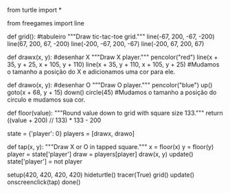 from turtle import *

from freegames import line


def grid():   #tabuleiro
    """Draw tic-tac-toe grid."""
    line(-67, 200, -67, -200)
    line(67, 200, 67, -200)
    line(-200, -67, 200, -67)
    line(-200, 67, 200, 67)


def drawx(x, y):    #desenhar X
    """Draw X player."""
    pencolor("red")
    line(x + 35, y + 25, x + 105, y + 110)
    line(x + 35, y + 110, x + 105, y + 25)
  #Mudamos o tamanho a posição do X e adicionamos uma cor para ele.


def drawo(x, y):     #desenhar O
    """Draw O player."""
    pencolor("blue")
    up()
    goto(x + 68, y + 15)
    down()
    circle(45) 
  #Mudamos o tamanho a posição do circulo e mudamos sua cor.


def floor(value):
    """Round value down to grid with square size 133."""
    return ((value + 200) // 133) * 133 - 200


state = {'player': 0}
players = [drawx, drawo]


def tap(x, y):
    """Draw X or O in tapped square."""
    x = floor(x)
    y = floor(y)
    player = state['player']
    draw = players[player]
    draw(x, y)
    update()
    state['player'] = not player


setup(420, 420, 420, 420)
hideturtle()
tracer(True)
grid()
update()
onscreenclick(tap)
done()
